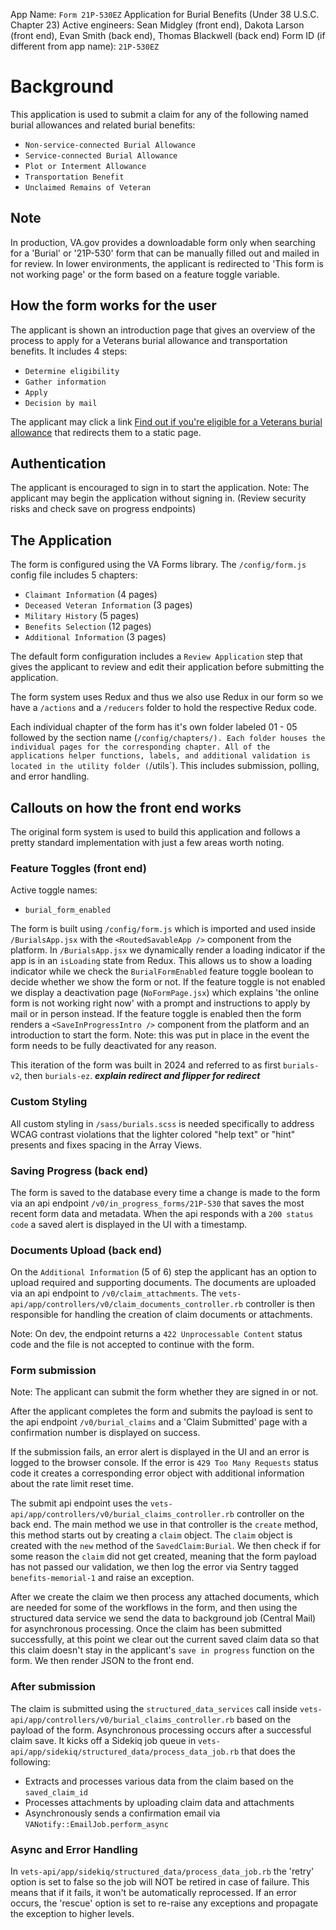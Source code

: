 App Name: `Form 21P-530EZ`
Application for Burial Benefits (Under 38 U.S.C. Chapter 23)
Active engineers: Sean Midgley (front end), Dakota Larson (front end), Evan Smith (back end), Thomas Blackwell (back end)
Form ID (if different from app name): `21P-530EZ`

# Background

This application is used to submit a claim for any of the following named burial allowances and related burial benefits:

- `Non-service-connected Burial Allowance`
- `Service-connected Burial Allowance`
- `Plot or Interment Allowance`
- `Transportation Benefit`
- `Unclaimed Remains of Veteran`

## Note

In production, VA.gov provides a downloadable form only when searching for a 'Burial' or '21P-530' form that can be manually filled out and mailed in for review. In lower environments, the applicant is redirected to 'This form is not working page' or the form based on a feature toggle variable.

## How the form works for the user

The applicant is shown an introduction page that gives an overview of the process to apply for a Veterans burial allowance and transportation benefits. It includes 4 steps:

- `Determine eligibility`
- `Gather information`
- `Apply`
- `Decision by mail`

The applicant may click a link [Find out if you're eligible for a Veterans burial allowance](https://va.gov/burials-memorials/veterans-burial-allowance/) that redirects them to a static page.

## Authentication

The applicant is encouraged to sign in to start the application.
Note: The applicant may begin the application without signing in. (Review security risks and check save on progress endpoints)

## The Application

The form is configured using the VA Forms library. The `/config/form.js` config file includes 5 chapters:

- `Claimant Information` (4 pages)
- `Deceased Veteran Information` (3 pages)
- `Military History` (5 pages)
- `Benefits Selection` (12 pages)
- `Additional Information` (3 pages)

The default form configuration includes a `Review Application` step that gives the applicant to review and edit their application before submitting the application.

The form system uses Redux and thus we also use Redux in our form so we have a `/actions` and a `/reducers` folder to hold the respective Redux code.

Each individual chapter of the form has it's own folder labeled 01 - 05 followed by the section name (`/config/chapters/). Each folder houses the individual pages for the corresponding chapter.
All of the applications helper functions, labels, and additional validation is located in the utility folder (`/utils`). This includes submission, polling, and error handling.

## Callouts on how the front end works

The original form system is used to build this application and follows a pretty standard implementation with just a few areas worth noting.

### Feature Toggles (front end)

Active toggle names: 
- `burial_form_enabled`

The form is built using `/config/form.js` which is imported and used inside `/BurialsApp.jsx` with the `<RoutedSavableApp />` component from the platform. 
In `/BurialsApp.jsx` we dynamically render a loading indicator if the app is in an `isLoading` state from Redux. This allows us to show a loading indicator while we check the `BurialFormEnabled` feature toggle boolean to decide whether we show the form or not. 
If the feature toggle is not enabled we display a deactivation page (`NoFormPage.jsx`) which explains 'the online form is not working right now' with a prompt and instructions to apply by mail or in person instead. 
If the feature toggle is enabled then the form renders a `<SaveInProgressIntro />` component from the platform and an introduction to start the form.
Note: this was put in place in the event the form needs to be fully deactivated for any reason.

This iteration of the form was built in 2024 and referred to as first `burials-v2`, then `burials-ez`.
***explain redirect and flipper for redirect***

### Custom Styling
All custom styling in `/sass/burials.scss` is needed specifically to address WCAG contrast violations that the lighter colored "help text" or "hint" presents and fixes spacing in the Array Views.

### Saving Progress (back end)

The form is saved to the database every time a change is made to the form via an api endpoint `/v0/in_progress_forms/21P-530` that saves the most recent form data and metadata. When the api responds with a `200 status code` a saved alert is displayed in the UI with a timestamp.

### Documents Upload (back end)

On the `Additional Information` (5 of 6) step the applicant has an option to upload required and supporting documents. The documents are uploaded via an api endpoint to `/v0/claim_attachments`. The `vets-api/app/controllers/v0/claim_documents_controller.rb` controller is then responsible for handling the creation of claim documents or attachments.

Note: On dev, the endpoint returns a `422 Unprocessable Content` status code and the file is not accepted to continue with the form.

### Form submission

Note: The applicant can submit the form whether they are signed in or not.

After the applicant completes the form and submits the payload is sent to the api endpoint `/v0/burial_claims` and a 'Claim Submitted' page with a confirmation number is displayed on success.

If the submission fails, an error alert is displayed in the UI and an error is logged to the browser console. If the error is `429 Too Many Requests` status code it creates a corresponding error object with additional information about the rate limit reset time.

The submit api endpoint uses the `vets-api/app/controllers/v0/burial_claims_controller.rb` controller on the back end. The main method we use in that controller is the `create` method, this method starts out by creating a `claim` object. The `claim` object is created with the `new` method of the `SavedClaim:Burial`. We then check if for some reason the `claim` did not get created, meaning that the form payload has not passed our validation, we then log the error via Sentry tagged `benefits-memorial-1` and raise an exception.

After we create the claim we then process any attached documents, which are needed for some of the workflows in the form, and then using the structured data service we send the data to background job (Central Mail) for asynchronous processing. Once the claim has been submitted successfully, at this point we clear out the current saved claim data so that this claim doesn't stay in the applicant's `save in progress` function on the form. We then render JSON to the front end.

### After submission

The claim is submitted using the `structured_data_services` call inside `vets-api/app/controllers/v0/burial_claims_controller.rb` based on the payload of the form. Asynchronous processing occurs after a successful claim save. It kicks off a Sidekiq job queue in `vets-api/app/sidekiq/structured_data/process_data_job.rb` that does the following:

- Extracts and processes various data from the claim based on the `saved_claim_id`
- Processes attachments by uploading claim data and attachments
- Asynchronously sends a confirmation email via `VANotify::EmailJob.perform_async`

### Async and Error Handling

In `vets-api/app/sidekiq/structured_data/process_data_job.rb` the 'retry' option is set to false so the job will NOT be retired in case of failure. This means that if it fails, it won't be automatically reprocessed. If an error occurs, the 'rescue' option is set to re-raise any exceptions and propagate the exception to higher levels.
